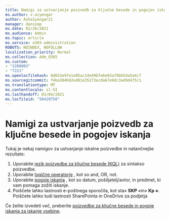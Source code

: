 ```yaml
---
title: Namigi za ustvarjanje poizvedb za ključne besede in pogojev iskanja
ms.author: v-aiyengar
author: AshaIyengar21
manager: dansimp
ms.date: 02/26/2021
ms.audience: Admin
ms.topic: article
ms.service: o365-administration
ROBOTS: NOINDEX, NOFOLLOW
localization_priority: Normal
ms.collection: Adm_O365
ms.custom:
- "3200003"
- "7221"
ms.openlocfilehash: 8d653e97e1a95ac14e49bfe6e03af0b65da5a4c7
ms.sourcegitcommit: f4ba304b92ed01e35273ecda67e9dc3ad9d475c1
ms.translationtype: MT
ms.contentlocale: sl-SI
ms.lasthandoff: 03/04/2021
ms.locfileid: "50429750"
---
```

# <a name="tips-for-building-keyword-queries-and-search-conditions"></a>Namigi za ustvarjanje poizvedb za ključne besede in pogojev iskanja

Tukaj je nekaj namigov za ustvarjanje iskalne poizvedbe in natančnejše rezultate:

1. Uporabite [jezik poizvedbe za ključne besede (KQL)](https://go.microsoft.com/fwlink/?linkid=2101591) za sintakso poizvedbe.
1. Uporabite [logične operatorje](https://go.microsoft.com/fwlink/?linkid=2101592) , kot so and, OR, not.
1. Uporabite [pogoje iskanja](https://go.microsoft.com/fwlink/?linkid=2102410) , kot so datum, pošiljatelj/avtor, in predmet, ki vam pomaga zožiti iskanje.
1. Poiščete lahko lastnosti e-poštnega sporočila, kot sta» **SKP** «in» **Kp «**. Poiščete lahko tudi lastnosti SharePointa in OneDrive za podjetja

Če želite izvedeti več, preberite [poizvedbe za ključne besede in pogoje iskanja za iskanje vsebine](https://go.microsoft.com/fwlink/?linkid=2102411).
